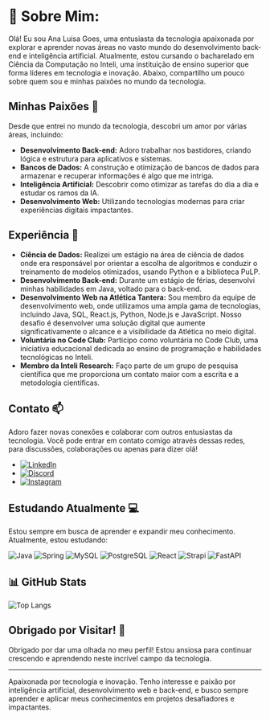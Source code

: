 # 💫 Sobre Mim:
Olá! Eu sou Ana Luisa Goes, uma entusiasta da tecnologia apaixonada por explorar e aprender novas áreas no vasto mundo do desenvolvimento back-end e inteligência artificial. Atualmente, estou cursando o bacharelado em Ciência da Computação no Inteli, uma instituição de ensino superior que forma líderes em tecnologia e inovação. Abaixo, compartilho um pouco sobre quem sou e minhas paixões no mundo da tecnologia.

## Minhas Paixões 🚀
Desde que entrei no mundo da tecnologia, descobri um amor por várias áreas, incluindo:
- **Desenvolvimento Back-end:** Adoro trabalhar nos bastidores, criando lógica e estrutura para aplicativos e sistemas.
- **Bancos de Dados:** A construção e otimização de bancos de dados para armazenar e recuperar informações é algo que me intriga.
- **Inteligência Artificial:** Descobrir como otimizar as tarefas do dia a dia e estudar os ramos da IA.
- **Desenvolvimento Web:** Utilizando tecnologias modernas para criar experiências digitais impactantes.

## Experiência 💼
- **Ciência de Dados:** Realizei um estágio na área de ciência de dados onde era responsável por orientar a escolha de algoritmos e conduzir o treinamento de modelos otimizados, usando Python e a biblioteca PuLP.
- **Desenvolvimento Back-end:** Durante um estágio de férias, desenvolvi minhas habilidades em Java, voltado para o back-end.
- **Desenvolvimento Web na Atlética Tantera:** Sou membro da equipe de desenvolvimento web, onde utilizamos uma ampla gama de tecnologias, incluindo Java, SQL, React.js, Python, Node.js e JavaScript. Nosso desafio é desenvolver uma solução digital que aumente significativamente o alcance e a visibilidade da Atlética no meio digital.
- **Voluntária no Code Club:** Participo como voluntária no Code Club, uma iniciativa educacional dedicada ao ensino de programação e habilidades tecnológicas no Inteli.
- **Membro da Inteli Research:** Faço parte de um grupo de pesquisa científica que me proporciona um contato maior com a escrita e a metodologia científicas.

## Contato 📫
Adoro fazer novas conexões e colaborar com outros entusiastas da tecnologia. Você pode entrar em contato comigo através dessas redes, para discussões, colaborações ou apenas para dizer olá!
- [![LinkedIn](https://img.shields.io/badge/LinkedIn-%230077B5.svg?logo=linkedin&logoColor=white)](https://linkedin.com/in/Ana-luisa-goes-barbosa)
- [![Discord](https://img.shields.io/badge/Discord-%237289DA.svg?logo=discord&logoColor=white)](https://discord.gg/g03s_Ana)
- [![Instagram](https://img.shields.io/badge/Instagram-%23E4405F.svg?logo=Instagram&logoColor=white)](https://instagram.com/ana_g0es)

## Estudando Atualmente 💻
Estou sempre em busca de aprender e expandir meu conhecimento. Atualmente, estou estudando:

![Java](https://img.shields.io/badge/Java-ED8B00?style=for-the-badge&logo=java&logoColor=white)
![Spring](https://img.shields.io/badge/Spring-6DB33F?style=for-the-badge&logo=spring&logoColor=white)
![MySQL](https://img.shields.io/badge/MySQL-00000F?style=for-the-badge&logo=mysql&logoColor=white)
![PostgreSQL](https://img.shields.io/badge/PostgreSQL-316192?style=for-the-badge&logo=postgresql&logoColor=white)
![React](https://img.shields.io/badge/React-61DAFB?style=for-the-badge&logo=react&logoColor=white)
![Strapi](https://img.shields.io/badge/Strapi-2F2E8B?style=for-the-badge&logo=strapi&logoColor=white)
![FastAPI](https://img.shields.io/badge/FastAPI-009688?style=for-the-badge&logo=fastapi&logoColor=white)

## 📊 GitHub Stats
![Top Langs](https://github-readme-stats.vercel.app/api/top-langs/?username=Anag0es&theme=calm&hide_border=false&include_all_commits=true&count_private=true&layout=compact)

## Obrigado por Visitar! 🙌
Obrigado por dar uma olhada no meu perfil! Estou ansiosa para continuar crescendo e aprendendo neste incrível campo da tecnologia.

---
Apaixonada por tecnologia e inovação. Tenho interesse e paixão por inteligência artificial, desenvolvimento web e back-end, e busco sempre aprender e aplicar meus conhecimentos em projetos desafiadores e impactantes.
